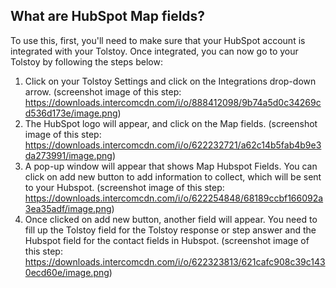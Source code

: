 ## What are HubSpot Map fields?

To use this, first, you'll need to make sure that your HubSpot account is integrated with your Tolstoy. Once integrated, you can now go to your Tolstoy by following the steps below:

1. Click on your Tolstoy Settings and click on the Integrations drop-down arrow. (screenshot image of this step: https://downloads.intercomcdn.com/i/o/888412098/9b74a5d0c34269cd536d173e/image.png)
2. The HubSpot logo will appear, and click on the Map fields. (screenshot image of this step: https://downloads.intercomcdn.com/i/o/622232721/a62c14b5fab4b9e3da273991/image.png)
3. A pop-up window will appear that shows Map Hubspot Fields. You can click on add new button to add information to collect, which will be sent to your Hubspot. (screenshot image of this step: https://downloads.intercomcdn.com/i/o/622254848/68189ccbf166092a3ea35adf/image.png)
4. Once clicked on add new button, another field will appear. You need to fill up the Tolstoy field for the Tolstoy response or step answer and the Hubspot field for the contact fields in Hubspot. (screenshot image of this step: https://downloads.intercomcdn.com/i/o/622323813/621cafc908c39c1430ecd60e/image.png)
